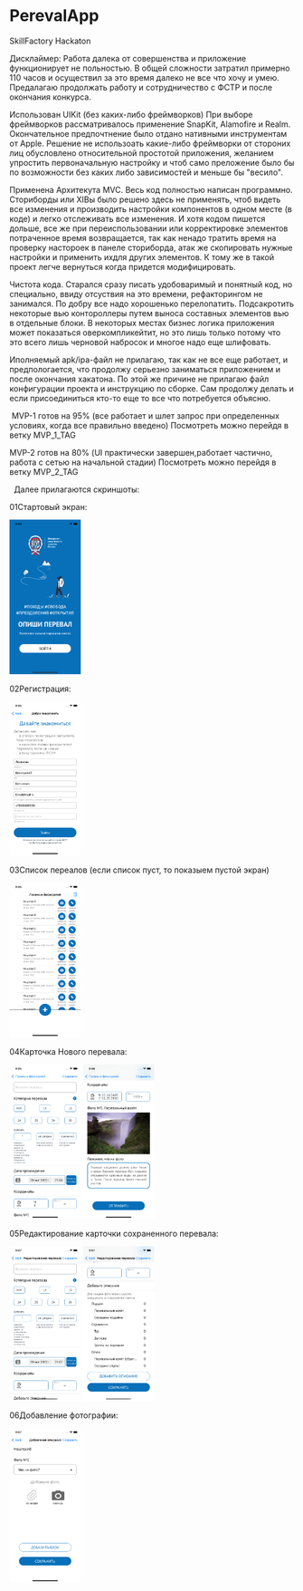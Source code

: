 # PerevalApp
 SkillFactory Hackaton

Дисклаймер:
Работа далека от совершенства и приложение функционирует не польностью. В общей сложности затратил примерно 110 часов и осуществил за это время далеко не все что хочу и умею. Предалагаю продолжать работу и сотрудничество с ФСТР и после окончания конкурса. 

Использован UIKit (без каких-либо фреймворков)
При выборе фреймворков рассматривалось применение SnapKit, Alamofire и Realm. Окончательное предпочтнение было отдано нативными инструментам от Apple. Решение не использоать какие-либо фреймворки от стороних лиц обусловлено относительной простотой приложения, желанием упростить первоначальную настройку и чтоб само преложение было бы по возможности без каких либо зависимостей и меньше бы "весило".

Применена Архитекута MVC. Весь код полностью написан программно. Сториборды или XIBы было решено здесь не применять, чтоб видеть все изменения и производить настройки компонентов в одном месте (в коде) и легко отслеживать все изменения. И хотя кодом пишется дольше, все же при переиспользовании или корректировке элементов потраченное время возвращается, так как ненадо тратить время на проверку настороек в панеле сториборда, атак же скопировать нужные настройки и применить ихдля других элементов. К тому же в такой проект легче вернуться когда придется модифицировать.

Чистота кода. Старался сразу писать удобоваримый и понятный код, но специально, ввиду отсуствия на это времени, рефакторингом не занимался. По добру все надо хорошенько перелопатить. Подсакротить некоторые вью контороллеры путем выноса составных элементов вью в отдельные блоки. В некоторых местах бизнес логика приложения может показаться оверкомпликейтит, но это лишь только потому что это всего лишь черновой набросок и многое надо еще шлифовать.

Иполняемый apk/ipa-файл не прилагаю, так как не все еще работает, и предпологается, что продолжу серьезно заниматься приложением и после окончания хакатона. По этой же причине не прилагаю файл конфигурации проекта и инструкцию по сборке. Сам продолжу делать и если присоединиться кто-то еще то все что потребуется объясню.

  MVP-1 готов на 95% (все работает и шлет запрос при определенных условиях, когда все правильно введено) Посмотреть можно перейдя в ветку MVP_1_TAG
  
  
  
  MVP-2 готов на 80% (UI практически завершен,работает частично, работа с сетью на начальной стадии) Посмотреть можно перейдя в ветку MVP_2_TAG
  
  Далее прилагаются скриншоты:
  
  01Стартовый экран:
  
  <img src="/readMeImages/01.png" width="25%">
  
  02Регистрация:
  
  <img src="/readMeImages/02.png" width="25%">
  
  03Список переалов (если список пуст, то показыем пустой экран)
  
  <img src="/readMeImages/03.png" width="25%">
  
  04Карточка Нового перевала:
  
  <img src="/readMeImages/04-01.png" width="25%">
  <img src="/readMeImages/04-02.png" width="25%">
  
  05Редактирование карточки сохраненного перевала:
  
  <img src="/readMeImages/05-01.png" width="25%">
  <img src="/readMeImages/05-02.png" width="25%">
  
  06Добавление фотографии:
  
  <img src="/readMeImages/06.png" width="25%">
